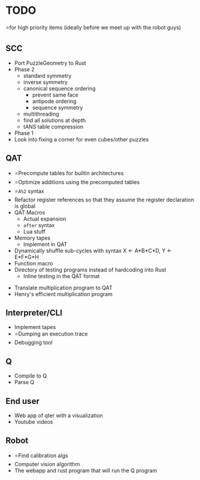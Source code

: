 # TODO

⭐for high priority items (ideally before we meet up with the robot guys)

## SCC

- Port PuzzleGeometry to Rust
- Phase 2
  - standard symmetry
  - inverse symmetry
  - canonical sequence ordering
    - prevent same face
    - antipode ordering
    - sequence symmetry
  - multithreading
  - find all solutions at depth
  - tANS table compression
- Phase 1
- Look into fixing a corner for even cubes/other puzzles

## QAT

- ⭐Precompute tables for builtin architectures
- ⭐Optimize additions using the precomputed tables
- ⭐`A%2` syntax
- Refactor register references so that they assume the register declaration is global
- QAT Macros
  - Actual expansion
  - `after` syntax
  - Lua stuff
- Memory tapes
  - Implement in QAT
- Dynamically shuffle sub-cycles with syntax X ← A\*B\*C\*D, Y ← E\*F\*G\*H
- Function macro
- Directory of testing programs instead of hardcoding into Rust
  - Inline testing in the QAT format
<!-- Aren't these two are the same thing -->
- Translate multiplication program to QAT
- Henry's efficient multiplication program

## Interpreter/CLI

- Implement tapes
- ⭐Dumping an execution trace
- Debugging tool

## Q

- Compile to Q
- Parse Q

## End user

- Web app of qter with a visualization
- Youtube videos

## Robot

- ⭐Find calibration algs
- Computer vision algorithm
- The webapp and rust program that will run the Q program
